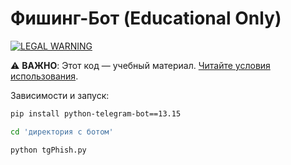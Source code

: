 # Фишинг-Бот (Educational Only)  
[![LEGAL WARNING](https://img.shields.io/badge/🚨_DISCLAIMER_🚨-CLICK_HERE-red?style=for-the-badge)](https://github.com/binary203/tgPhish/blob/main/DISCLAIMER.md)  

⚠️ **ВАЖНО**: Этот код — учебный материал. [Читайте условия использования](DISCLAIMER.md).

Зависимости и запуск:
```bash 
pip install python-telegram-bot==13.15 
```
```bash
cd 'директория с ботом'
```
```bash
python tgPhish.py
```
